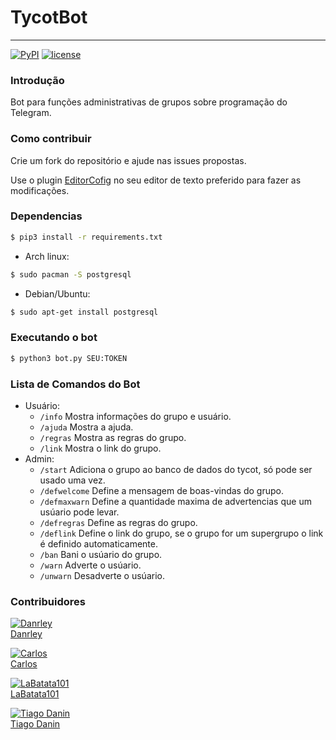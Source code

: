 # TycotBot
----
[![PyPI](https://img.shields.io/badge/python-3.6-blue.svg)]()
[![license](https://img.shields.io/github/license/mashape/apistatus.svg)]()


### Introdução
Bot para funções administrativas de grupos sobre programação do Telegram.

### Como contribuir
Crie um fork do repositório e ajude nas issues propostas.

Use o plugin [EditorCofig](http://editorconfig.org/#download) no seu editor de texto preferido para fazer as modificações.

### Dependencias
```sh
$ pip3 install -r requirements.txt
```
- Arch linux:
```sh
$ sudo pacman -S postgresql
```
- Debian/Ubuntu:
```sh
$ sudo apt-get install postgresql
```

### Executando o bot
```sh
$ python3 bot.py SEU:TOKEN
```

### Lista de Comandos do Bot
- Usuário:
    - `/info`   Mostra informações do grupo e usuário.
    - `/ajuda`  Mostra a ajuda.
    - `/regras` Mostra as regras do grupo.
    - `/link`   Mostra o link do grupo.
- Admin:
    - `/start`      Adiciona o grupo ao banco de dados do tycot, só pode ser usado uma vez.
    - `/defwelcome` Define a mensagem de boas-vindas do grupo.
    - `/defmaxwarn` Define a quantidade maxima de advertencias que um usúario pode levar.
    - `/defregras`  Define as regras do grupo.
    - `/deflink`    Define o link do grupo, se o grupo for um supergrupo o link é definido automaticamente.
    - `/ban`        Bani o usúario do grupo.
    - `/warn`       Adverte o usúario.
    - `/unwarn`     Desadverte o usúario.


### Contribuidores
[![Danrley](https://s.gravatar.com/avatar/6854dd9f3f8fc5f363ef5d5f9db1da8c?s=80)](https://github.com/dansenpir)  
[Danrley](https://github.com/dansenpir)

[![Carlos](https://s.gravatar.com/avatar/b29f6fb12e1e61f1d2a46e1ec2834696?s=80)](https://github.com/chcdc)  
[Carlos](https://github.com/chcdc)

[![LaBatata101](https://avatars2.githubusercontent.com/u/20308796?s=80&v=4)](https://github.com/LaBatata101)  
[LaBatata101](https://github.com/LaBatata101)

[![Tiago Danin](https://avatars2.githubusercontent.com/u/5731176?s=80&v=4)](https://github.com/TiagoDanin)  
[Tiago Danin](https://github.com/TiagoDanin)

